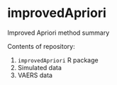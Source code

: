 # improvedApriori

Improved Apriori method summary

Contents of repository:
1. `improvedApriori` R package
2. Simulated data
3. VAERS data
